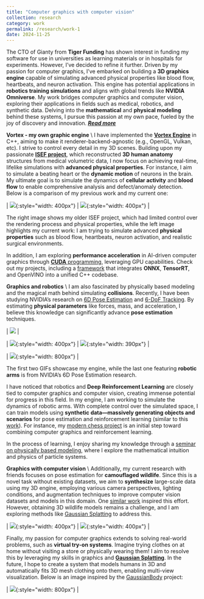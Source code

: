 ```yaml
---
title: "Computer graphics with computer vision"
collection: research
category: work
permalink: /research/work-1
date: 2024-11-25
---
```


The CTO of Gianty from **Tiger Funding** has shown interest in funding my software for use in universities as learning materials or in hospitals for experiments. However, I’ve decided to refine it further. Driven by my passion for computer graphics, I’ve embarked on building a **3D graphics engine** capable of simulating advanced physical properties like blood flow, heartbeats, and neuron activation. This engine has potential applications in **robotics training simulations** and aligns with global trends like **NVIDIA Omniverse**. My work bridges computer graphics and computer vision, exploring their applications in fields such as medical, robotics, and synthetic data. Delving into the **mathematical** and **physical modeling** behind these systems, I pursue this passion at my own pace, fueled by the joy of discovery and innovation. [***Read more***](/research/work-1)

**Vortex - my own graphic engine** \\
I have implemented the [**Vortex Engine**](https://github.com/kyle-paul/Vortex) in C++, aiming to make it renderer-backend-agnostic (e.g., OpenGL, Vulkan, etc). I strive to control every detail in my 3D scenes. Building upon my passionate [**ISEF project**](/talks/isef), which reconstructed **3D human anatomy** structures from medical volumetric data, I now focus on achieving real-time, lifelike simulations with **advanced physical properties**. For instance, I aim to simulate a beating heart or the **dynamic motion** of neurons in the brain. My ultimate goal is to simulate the dynamics of **cellular activity** and **blood flow** to enable comprehensive analysis and defect/anomaly detection. Below is a comparison of my previous work and my current one:

| ![](/assets/images/recent/brain.png){:style="width: 400px"} | ![](/assets/images/recent/cardiac.gif){:style="width: 400px"} |  

The right image shows my older ISEF project, which had limited control over the rendering process and physical properties, while the left image highlights my current work: I am trying to simulate advanced **physical properties** such as blood flow, heartbeats, neuron activation, and realistic surgical environments.

In addition, I am exploring **performance acceleration** in AI-driven computer graphics through [**CUDA** programming](https://github.com/kyle-paul/cusops), leveraging GPU capabilities. Check out my projects, including a [framework](https://github.com/kyle-paul/fast-vision-cpp) that integrates **ONNX**, **TensorRT**, and OpenVINO into a unified C++ codebase.

**Graphics and robotics** \\
I am also fascinated by physically based modeling and the magical math behind simulating **collisions**. Recently, I have been studying NVIDIA’s research on [6D Pose Estimation](https://nvlabs.github.io/FoundationPose/) and [6-DoF Tracking](https://bundlesdf.github.io/). By estimating **physical parameters** like forces, mass, and acceleration, I believe this knowledge can significantly advance **pose estimation** techniques.

| ![](/assets/images/recent/demo.png)  |

| ![](/assets/images/recent/physics.gif){:style="width: 400px"} | ![](/assets/images/recent/robot.gif){:style="width: 390px"} |

| ![](/assets/images/recent/arms.gif){:style="width: 800px"} |  

The first two GIFs showcase my engine, while the last one featuring **robotic arms** is from NVIDIA’s 6D Pose Estimation research.

I have noticed that robotics and **Deep Reinforcement Learning** are closely tied to computer graphics and computer vision, creating immense potential for progress in this field. In my engine, I am working to simulate the dynamics of robotic arms. With complete control over the simulated space, I can train models using **synthetic data—massively generating objects and scenarios** for pose estimation and reinforcement learning (similar to this [work](https://arxiv.org/pdf/2309.01324v2)). For instance, my [modern chess project](https://github.com/kyle-paul/modern-chess-3d) is an initial step toward combining computer graphics and reinforcement learning.

In the process of learning, I enjoy sharing my knowledge through a [seminar on physically based modeling](/talks/selab), where I explore the mathematical intuition and physics of particle systems.

**Graphics with computer vision** \\
Additionally, my current research with friends focuses on pose estimation for **camouflaged wildlife**. Since this is a novel task without existing datasets, we aim to **synthesize** large-scale data using my 3D engine, employing various camera perspectives, lighting conditions, and augmentation techniques to improve computer vision datasets and models in this domain. One [similar work](https://arxiv.org/pdf/2308.06701) inspired this effort. However, obtaining 3D wildlife models remains a challenge, and I am exploring methods like [Gaussian Splatting](https://arxiv.org/abs/2308.04079) to address this.

| ![](/assets/images/recent/camou.png){:style="width: 400px"} | ![](/assets/images/recent/gaussian.png){:style="width: 400px"} |  

Finally, my passion for computer graphics extends to solving real-world problems, such as **virtual try-on systems**. Imagine trying clothes on at home without visiting a store or physically wearing them! I aim to resolve this by leveraging my skills in graphics and [**Gaussian Splatting**](https://arxiv.org/pdf/2308.04079). In the future, I hope to create a system that models humans in 3D and automatically fits 3D mesh clothing onto them, enabling multi-view visualization. Below is an image inspired by the [GaussianBody](https://arxiv.org/pdf/2401.09720) project:

| ![](/assets/images/recent/clothes.png){:style="width: 800px"} |